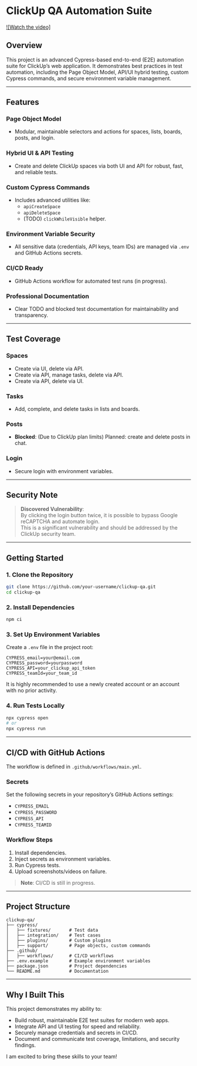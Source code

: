 # ClickUp QA Automation Suite

[![Watch the video]](https://youtu.be/SQZJPT9bs6c)

## Overview
This project is an advanced Cypress-based end-to-end (E2E) automation suite for ClickUp’s web application. It demonstrates best practices in test automation, including the Page Object Model, API/UI hybrid testing, custom Cypress commands, and secure environment variable management.

---

## Features

### Page Object Model
- Modular, maintainable selectors and actions for spaces, lists, boards, posts, and login.

### Hybrid UI & API Testing
- Create and delete ClickUp spaces via both UI and API for robust, fast, and reliable tests.

### Custom Cypress Commands
- Includes advanced utilities like:
    - `apiCreateSpace`
    - `apiDeleteSpace`
    - (TODO) `clickWhileVisible` helper.

### Environment Variable Security
- All sensitive data (credentials, API keys, team IDs) are managed via `.env` and GitHub Actions secrets.

### CI/CD Ready
- GitHub Actions workflow for automated test runs (in progress).

### Professional Documentation
- Clear TODO and blocked test documentation for maintainability and transparency.

---

## Test Coverage

### Spaces
- Create via UI, delete via API.
- Create via API, manage tasks, delete via API.
- Create via API, delete via UI.

### Tasks
- Add, complete, and delete tasks in lists and boards.

### Posts
- **Blocked**: (Due to ClickUp plan limits) Planned: create and delete posts in chat.

### Login
- Secure login with environment variables.

---

## Security Note
> **Discovered Vulnerability**:  
> By clicking the login button twice, it is possible to bypass Google reCAPTCHA and automate login.  
> This is a significant vulnerability and should be addressed by the ClickUp security team.

---

## Getting Started

### 1. Clone the Repository
```bash
git clone https://github.com/your-username/clickup-qa.git
cd clickup-qa
```

### 2. Install Dependencies
```bash
npm ci
```

### 3. Set Up Environment Variables
Create a `.env` file in the project root:
```plaintext
CYPRESS_email=your@email.com
CYPRESS_password=yourpassword
CYPRESS_API=your_clickup_api_token
CYPRESS_teamId=your_team_id
```
It is highly recommended to use a newly created account or an account with no prior activity.

### 4. Run Tests Locally
```bash
npx cypress open
# or
npx cypress run
```

---

## CI/CD with GitHub Actions
The workflow is defined in `.github/workflows/main.yml`.

### Secrets
Set the following secrets in your repository’s GitHub Actions settings:
- `CYPRESS_EMAIL`
- `CYPRESS_PASSWORD`
- `CYPRESS_API`
- `CYPRESS_TEAMID`

### Workflow Steps
1. Install dependencies.
2. Inject secrets as environment variables.
3. Run Cypress tests.
4. Upload screenshots/videos on failure.

> **Note**: CI/CD is still in progress.

---

## Project Structure
```
clickup-qa/
├── cypress/
│   ├── fixtures/       # Test data
│   ├── integration/    # Test cases
│   ├── plugins/        # Custom plugins
│   ├── support/        # Page objects, custom commands
├── .github/
│   ├── workflows/      # CI/CD workflows
├── .env.example        # Example environment variables
├── package.json        # Project dependencies
└── README.md           # Documentation
```

---

## Why I Built This
This project demonstrates my ability to:
- Build robust, maintainable E2E test suites for modern web apps.
- Integrate API and UI testing for speed and reliability.
- Securely manage credentials and secrets in CI/CD.
- Document and communicate test coverage, limitations, and security findings.

I am excited to bring these skills to your team!  
